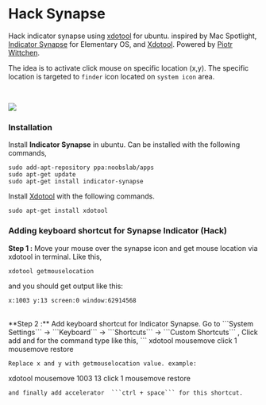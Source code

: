 # Hack Synapse

Hack indicator synapse using [xdotool](https://github.com/jordansissel/xdotool) for ubuntu. 
inspired by Mac Spotlight, [Indicator Synapse](http://www.elementaryos-fr.org/documentation/indicators/indicator-synapse/) for Elementary OS, and [Xdotool](https://github.com/jordansissel/xdotool). Powered by [Piotr Wittchen](http://blog.wittchen.biz.pl/synapse-indicator-spotlight-for-ubuntu/).

The idea is to activate click mouse on specific location (x,y). The specific location is targeted to `finder` icon located on `system icon` area.

<br>

![](https://github.com/indrabinridwan/hack-synapse/blob/master/hack.gif)


### Installation
Install **Indicator Synapse** in ubuntu. Can be installed with the following commands,

```
sudo add-apt-repository ppa:noobslab/apps 
sudo apt-get update
sudo apt-get install indicator-synapse

```

Install [Xdotool](https://github.com/jordansissel/xdotool) with the following commands.

```
sudo apt-get install xdotool

```

### Adding keyboard shortcut for Synapse Indicator (Hack)

**Step 1 :** Move your mouse over the synapse icon and get mouse location via xdotool in terminal. Like this,


```
xdotool getmouselocation
```
and you should get output like this:
```
x:1003 y:13 screen:0 window:62914568
```
<br>
**Step 2 :** Add keyboard shortcut for Indicator Synapse. Go to
```System Settings``` -> ```Keyboard``` -> ```Shortcuts``` -> ```Custom Shortcuts``` 
, Click add and for the command type like this,
```
xdotool mousemove <x> <y> click 1 mousemove restore

```
Replace x and y with getmouselocation value. example: 

```
xdotool mousemove 1003 13 click 1 mousemove restore

```
and finally add accelerator  ```ctrl + space``` for this shortcut.

